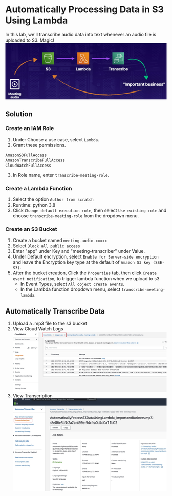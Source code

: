 # Automatically Processing Data in S3 Using Lambda
In this lab, we'll transcribe audio data into text whenever an audio file is uploaded to S3. Magic!
![img](./img/lab-diagram.jpg)

## Solution
### Create an IAM Role
1. Under Choose a use case, select `Lambda`.
2. Grant these permissions.
```
AmazonS3FullAccess
AmazonTranscribeFullAccess
CloudWatchFullAccess
```
3. In Role name, enter `transcribe-meeting-role`.
### Create a Lambda Function
1. Select the option `Author from scratch`
2. Runtime: python 3.8
3. Click `Change default execution role`, then select `Use existing role` and choose `transcribe-meeting-role` from the dropdown menu.

### Create an S3 Bucket
1. Create a bucket named `meeting-audio-xxxxx`
2. Select `Block all public access`
3. Enter "app" under Key and "meeting-transcriber" under Value.
4. Under Default encryption, select `Enable for Server-side encryption` and leave the Encryption key type at the default of `Amazon S3 key (SSE-S3)`.
4. After the bucket creation, Click the `Properties` tab, then click `Create event notification`, to trigger lambda function when we upload to s3
    * In Event Types, select `All object create events`.
    * In the Lambda function dropdown menu, select `transcribe-meeting-lambda`.

## Automatically Transcribe Data
1. Upload a .mp3 file to the s3 bucket
2. View Cloud Watch Logs
![img](./img/cloud_watch.jpg)
3. View Transcription
![img](./img/transcription.jpg)